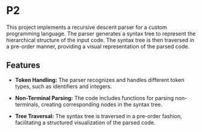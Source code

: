 # P2

This project implements a recursive descent parser for a custom programming language. The parser generates a syntax tree to represent the hierarchical structure of the input code. The syntax tree is then traversed in a pre-order manner, providing a visual representation of the parsed code.

## Features

- **Token Handling:** The parser recognizes and handles different token types, such as identifiers and integers.

- **Non-Terminal Parsing:** The code includes functions for parsing non-terminals, creating corresponding nodes in the syntax tree.

- **Tree Traversal:** The syntax tree is traversed in a pre-order fashion, facilitating a structured visualization of the parsed code.